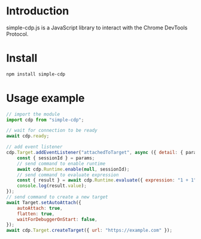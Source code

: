 # Introduction

simple-cdp.js is a JavaScript library to interact with the Chrome DevTools Protocol.

# Install

```sh
npm install simple-cdp
```

# Usage example

```js
// import the module
import cdp from "simple-cdp";

// wait for connection to be ready
await cdp.ready;

// add event listener
cdp.Target.addEventListener("attachedToTarget", async ({ detail: { params } }) => {
    const { sessionId } = params;
    // send command to enable runtime
    await cdp.Runtime.enable(null, sessionId);
    // send command to evaluate expression
    const { result } = await cdp.Runtime.evaluate({ expression: "1 + 1" }, sessionId);
    console.log(result.value);
});
// send command to create a new target
await Target.setAutoAttach({
    autoAttach: true,
    flatten: true,
    waitForDebuggerOnStart: false,
});
await cdp.Target.createTarget({ url: "https://example.com" });
```